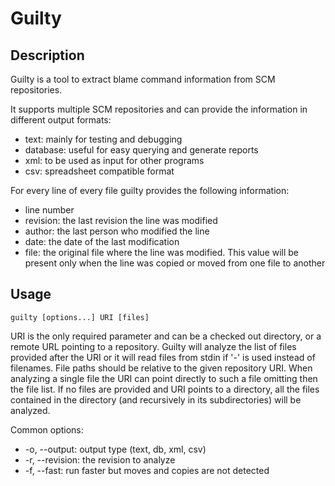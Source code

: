 Guilty
======
Description
-----------
Guilty is a tool to extract blame command information from SCM
repositories.

It supports multiple SCM repositories and can provide the information in
different output formats:

* text: mainly for testing and debugging
* database: useful for easy querying and generate reports
* xml: to be used as input for other programs
* csv: spreadsheet compatible format

For every line of every file guilty provides the following
information:

* line number
* revision: the last revision the line was modified
* author: the last person who modified the line
* date: the date of the last modification
* file: the original file where the line was modified. This value
   will be present only when the line was copied or moved from one
   file to another

Usage
-----

    guilty [options...] URI [files]

URI is the only required parameter and can be a checked out directory,
or a remote URL pointing to a repository. Guilty will analyze the list
of files provided after the URI or it will read files from stdin if
'-' is used instead of filenames. File paths should be relative to the
given repository URI. When analyzing a single file the URI can point
directly to such a file omitting then the file list. If no files are provided
and URI points to a directory, all the files contained in the
directory (and recursively in its subdirectories) will be
analyzed.

Common options:

* -o, --output: output type (text, db, xml, csv)
* -r, --revision: the revision to analyze
* -f, --fast: run faster but moves and copies are not detected

